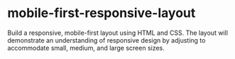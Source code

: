 # mobile-first-responsive-layout
 Build a responsive, mobile-first layout using HTML and CSS. The layout will demonstrate an understanding of responsive design by adjusting to accommodate small, medium, and large screen sizes.
